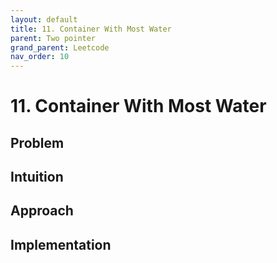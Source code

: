 ```yaml
---
layout: default
title: 11. Container With Most Water
parent: Two pointer
grand_parent: Leetcode
nav_order: 10
---
```


# 11. Container With Most Water

## Problem
## Intuition
## Approach
## Implementation